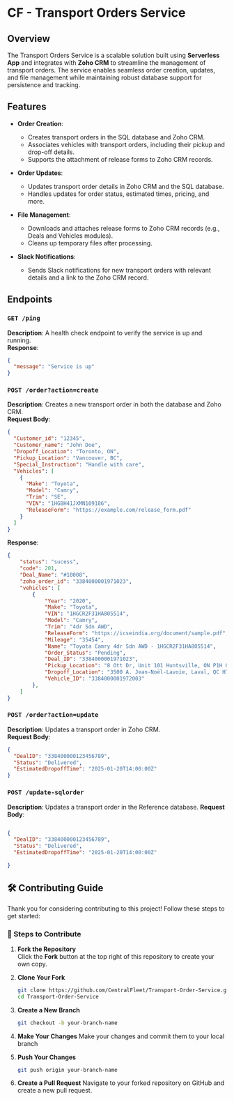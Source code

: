 # CF - Transport Orders Service

## Overview
The Transport Orders Service is a scalable solution built using **Serverless App** and integrates with **Zoho CRM** to streamline the management of transport orders. The service enables seamless order creation, updates, and file management while maintaining robust database support for persistence and tracking.

## Features
- **Order Creation**:
  - Creates transport orders in the SQL database and Zoho CRM.
  - Associates vehicles with transport orders, including their pickup and drop-off details.
  - Supports the attachment of release forms to Zoho CRM records.

- **Order Updates**:
  - Updates transport order details in Zoho CRM and the SQL database.
  - Handles updates for order status, estimated times, pricing, and more.

- **File Management**:
  - Downloads and attaches release forms to Zoho CRM records (e.g., Deals and Vehicles modules).
  - Cleans up temporary files after processing.

- **Slack Notifications**:
  - Sends Slack notifications for new transport orders with relevant details and a link to the Zoho CRM record.

## Endpoints
### `GET /ping`
**Description**: A health check endpoint to verify the service is up and running.  
**Response**:  
```json
{
  "message": "Service is up"
}
```
### `POST /order?action=create`
**Description**: Creates a new transport order in both the database and Zoho CRM.  
**Request Body**:  
```json
{
  "Customer_id": "12345",
  "Customer_name": "John Doe",
  "Dropoff_Location": "Toronto, ON",
  "Pickup_Location": "Vancouver, BC",
  "Special_Instruction": "Handle with care",
  "Vehicles": [
    {
      "Make": "Toyota",
      "Model": "Camry",
      "Trim": "SE",
      "VIN": "1HGBH41JXMN109186",
      "ReleaseForm": "https://example.com/release_form.pdf"
    }
  ]
}

```
**Response**:

```json
{
    "status": "sucess",
    "code": 201,
    "Deal_Name": "#10008",
    "zoho_order_id": "3384000001971023",
    "vehicles": [
        {
            "Year": "2020",
            "Make": "Toyota",
            "VIN": "1HGCR2F31HA805514",
            "Model": "Camry",
            "Trim": "4dr Sdn AWD",
            "ReleaseForm": "https://icseindia.org/document/sample.pdf",
            "Mileage": "35454",
            "Name": "Toyota Camry 4dr Sdn AWD - 1HGCR2F31HA805514",
            "Order_Status": "Pending",
            "Deal_ID": "3384000001971023",
            "Pickup_Location": "8 Ott Dr, Unit 101 Huntsville, ON P1H 0A2, CA",
            "Dropoff_Location": "3500 A. Jean-Noël-Lavoie, Laval, QC H7T 2H6",
            "Vehicle_ID": "3384000001972003"
        },
    ]
}
```

### `POST /order?action=update`
**Description**: Updates a transport order in Zoho CRM.  
**Request Body**:  
```json
{
  "DealID": "338400000123456789",
  "Status": "Delivered",
  "EstimatedDropoffTime": "2025-01-20T14:00:00Z"
}

```

### `POST /update-sqlorder`
**Description**: Updates a transport order in the Reference database.
**Request Body**:
```json

​{
  "DealID": "338400000123456789",
  "Status": "Delivered",
  "EstimatedDropoffTime": "2025-01-20T14:00:00Z"
  
}

```


## 🛠️ Contributing Guide  

Thank you for considering contributing to this project! Follow these steps to get started:  

### 🚀 Steps to Contribute  

1. **Fork the Repository**  
   Click the **Fork** button at the top right of this repository to create your own copy.  

2. **Clone Your Fork**  
   ```sh
   git clone https://github.com/CentralFleet/Transport-Order-Service.git
   cd Transport-Order-Service
   ```
3. **Create a New Branch**
   ```sh
   git checkout -b your-branch-name
   ```
4. **Make Your Changes**
    Make your changes and commit them to your local branch

5. **Push Your Changes**
    ```sh
    git push origin your-branch-name
    ```

6. **Create a Pull Request**
    Navigate to your forked repository on GitHub and create a new pull request.

